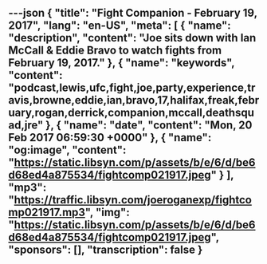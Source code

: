 ---json
{
  "title": "Fight Companion - February 19, 2017",
  "lang": "en-US",
  "meta": [
    {
      "name": "description",
      "content": "Joe sits down with Ian McCall & Eddie Bravo to watch fights from February 19, 2017."
    },
    {
      "name": "keywords",
      "content": "podcast,lewis,ufc,fight,joe,party,experience,travis,browne,eddie,ian,bravo,17,halifax,freak,february,rogan,derrick,companion,mccall,deathsquad,jre"
    },
    {
      "name": "date",
      "content": "Mon, 20 Feb 2017 06:59:30 +0000"
    },
    {
      "name": "og:image",
      "content": "https://static.libsyn.com/p/assets/b/e/6/d/be6d68ed4a875534/fightcomp021917.jpeg"
    }
  ],
  "mp3": "https://traffic.libsyn.com/joeroganexp/fightcomp021917.mp3",
  "img": "https://static.libsyn.com/p/assets/b/e/6/d/be6d68ed4a875534/fightcomp021917.jpeg",
  "sponsors": [],
  "transcription": false
}
---
<episode-header />

<timemark seconds="0" />

<transcribe-call-to-action />

<episode-footer />